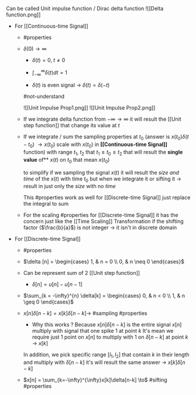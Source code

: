 Can be called Unit impulse function / Dirac delta function 
  ![[Delta function.png]]
- For [[Continuous-time Signal]]
	- #properties 
	  
	- $\delta (0) \to \infty$ 
		  
		- $\delta (t) = 0, \; t \neq 0$  
		  
		- $\int_{-\infty}^{\infty} \delta(t)dt = 1$ 
		  
		- $\delta (t)$ is even signal $\to$ $\delta (t) = \delta(-t)$ 
		  
		#not-understand 
	
		![[Unit Impulse Prop1.png]]
		![[Unit Impulse Prop2.png]]
	- If we integrate delta function from $-\infty \to \infty$ it will result the [[Unit step function]] that change its value at $t$ 
	  
	- If we integrate / sum the sampling properties at $t_{0}$ (answer is $x(t_{0})\delta(t - t_{0}$) $\to x(t_{0})$ scale with $x(t_{0}$) in **[[Continuous-time Signal]]** function) with range $t_{1}, \; t_{2}$ that $t_{1} \leq t_{0} \leq t_{2}$ that will result the **single value**  of** $x(t)$ on $t_{0}$ that mean $x(t_{0})$ 
	  
	  to simplify if we sampling the signal $x(t)$ it will result the *size and time* of the $x(t)$ with time $t_{0}$ but when we integrate it or sifting it $\to$ result in just only the *size* with no *time* 
	  
	  This #properties  work as well for [[Discrete-time Signal]] just replace the integral to sum
	  
	- For the scaling #properties for [[Discrete-time Signal]] it has the concern just like the [[Time Scaling]] Transformation  if the shifting factor ($\frac{b}{a}$) is not integer $\to$ it isn't in discrete domain
	  
- For [[Discrete-time Signal]]
  
	- #properties 
	  
	- $\delta [n] = \begin{cases} 1, & n = 0 \\ 0, & n \neq 0 \end{cases}$
	  
	- Can be represent sum of 2 [[Unit step function]]
		- $\delta [n] = u[n] - u[n - 1]$ 
		  
	- $\sum_{k = -\infty}^{n} \delta[k] = \begin{cases} 0, & n < 0 \\ 1, & n \geq 0 \end{cases}$   

	- $x[n]\delta[n-k] = x[k]\delta[n-k] \to$ #sampling #properties   
	  
		- Why this works ?
		  Because $x[n]\delta[n-k]$ is the entire signal $x[n]$ multiply with signal that one spike 1 at point $k$
		  It's mean we require just 1 point on $x[n]$ to multiply with 1 on $\delta[n-k]$ at point $k$ -> $x[k]$ 
		  
		 In addition, we pick specific range $[l_{1},l_{2}]$ that contain $k$ in their length and multiply with $\delta[n-k]$ it's will result the same answer -> $x[k]\delta[n-k]$ 
	

	- $x[n] = \sum_{k=-\infty}^{\infty}x[k]\delta[n-k] \to$ #sifting #properties  
